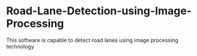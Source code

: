 # Road-Lane-Detection-using-Image-Processing
This software is capable to detect road lanes using image processing technology
